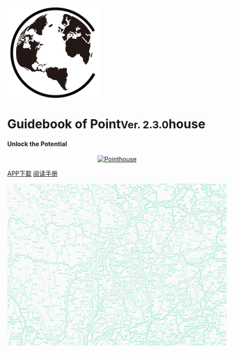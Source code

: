 ![LOGO](_pic/新时代.png ':size=20%')

# Guidebook of Point<small>Ver. 2.3.0</small>house
#### Unlock the Potential

<p align="center">
<a href="https://www.pointhouse.cn"><img src="https://img.shields.io/badge/NewEra-English-red?logo=AerLingus&style=plastic" alt="Pointhouse"></a>
</p>

[APP下载](http://www.pointhouse.cn/download)
[阅读手册](README)

![](_pic/SouthwestMap.png)